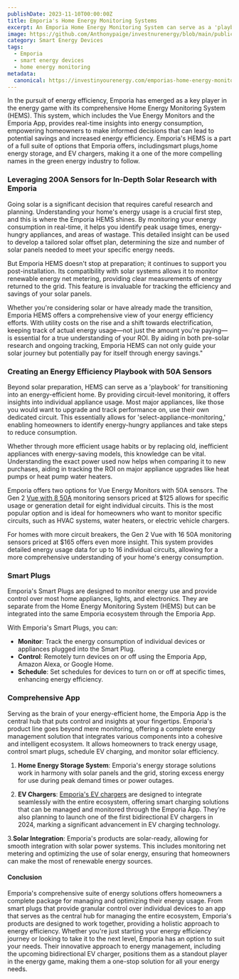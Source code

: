 ```yaml
---
publishDate: 2023-11-10T00:00:00Z
title: Emporia's Home Energy Monitoring Systems
excerpt: An Emporia Home Energy Monitoring System can serve as a 'playbook' for transitioning into a smart energy-efficient home.
image: https://github.com/Anthonypaige/investnurenergy/blob/main/public/images/cover-art/SED-3-cover-art.png?raw=true
category: Smart Energy Devices
tags:
  - Emporia
  - smart energy devices
  - home energy monitoring
metadata:
  canonical: https://investinyourenergy.com/emporias-home-energy-monitoring-systems
---
```


In the pursuit of energy efficiency, Emporia has emerged as a key player in the energy game with its comprehensive Home Energy Monitoring System (HEMS). This system, which includes the Vue Energy Monitors and the Emporia App, provides real-time insights into energy consumption, empowering homeowners to make informed decisions that can lead to potential savings and increased energy efficiency. Emporia's HEMS is a part of a full suite of options that Emporia offers, includingsmart plugs,home energy storage, and EV chargers, making it a one of the more compelling names in the green energy industry to follow.

### **Leveraging 200A Sensors for In-Depth Solar Research with Emporia**

Going solar is a significant decision that requires careful research and planning. Understanding your home's energy usage is a crucial first step, and this is where the Emporia HEMS shines. By monitoring your energy consumption in real-time, it helps you identify peak usage times, energy-hungry appliances, and areas of wastage. This detailed insight can be used to develop a tailored solar offset plan, determining the size and number of solar panels needed to meet your specific energy needs.

But Emporia HEMS doesn't stop at preparation; it continues to support you post-installation. Its compatibility with solar systems allows it to monitor renewable energy net metering, providing clear measurements of energy returned to the grid. This feature is invaluable for tracking the efficiency and savings of your solar panels.

Whether you're considering solar or have already made the transition, Emporia HEMS offers a comprehensive view of your energy efficiency efforts. With utility costs on the rise and a shift towards electrification, keeping track of actual energy usage—not just the amount you're paying—is essential for a true understanding of your ROI. By aiding in both pre-solar research and ongoing tracking, Emporia HEMS can not only guide your solar journey but potentially pay for itself through energy savings."

### **Creating an Energy Efficiency Playbook with 50A Sensors**

Beyond solar preparation, HEMS can serve as a 'playbook' for transitioning into an energy-efficient home. By providing circuit-level monitoring, it offers insights into individual appliance usage. Most major appliances, like those you would want to upgrade and track performance on, use their own dedicated circuit. This essentially allows for 'select-appliance-monitoring,' enabling homeowners to identify energy-hungry appliances and take steps to reduce consumption.

Whether through more efficient usage habits or by replacing old, inefficient appliances with energy-saving models, this knowledge can be vital. Understanding the exact power used now helps when comparing it to new purchases, aiding in tracking the ROI on major appliance upgrades like heat pumps or heat pump water heaters.

Emporia offers two options for Vue Energy Monitors with 50A sensors. The Gen 2 [Vue with 8 50A](https://amzn.to/46avxEs) monitoring sensors priced at $125 allows for specific usage or generation detail for eight individual circuits. This is the most popular option and is ideal for homeowners who want to monitor specific circuits, such as HVAC systems, water heaters, or electric vehicle chargers.

For homes with more circuit breakers, the Gen 2 Vue with 16 50A monitoring sensors priced at $165 offers even more insight. This system provides detailed energy usage data for up to 16 individual circuits, allowing for a more comprehensive understanding of your home's energy consumption.

### **Smart Plugs**

Emporia's Smart Plugs are designed to monitor energy use and provide control over most home appliances, lights, and electronics. They are separate from the Home Energy Monitoring System (HEMS) but can be integrated into the same Emporia ecosystem through the Emporia App.

With Emporia's Smart Plugs, you can:

- **Monitor**: Track the energy consumption of individual devices or appliances plugged into the Smart Plug.
- **Control**: Remotely turn devices on or off using the Emporia App, Amazon Alexa, or Google Home.
- **Schedule**: Set schedules for devices to turn on or off at specific times, enhancing energy efficiency.

### **Comprehensive App**

Serving as the brain of your energy-efficient home, the Emporia App is the central hub that puts control and insights at your fingertips. Emporia's product line goes beyond mere monitoring, offering a complete energy management solution that integrates various components into a cohesive and intelligent ecosystem. It allows homeowners to track energy usage, control smart plugs, schedule EV charging, and monitor solar efficiency.

1. **Home Energy Storage System**: Emporia's energy storage solutions work in harmony with solar panels and the grid, storing excess energy for use during peak demand times or power outages.

2. **EV Chargers**: [Emporia's EV chargers](https://amzn.to/49uszNX) are designed to integrate seamlessly with the entire ecosystem, offering smart charging solutions that can be managed and monitored through the Emporia App. They're also planning to launch one of the first bidirectional EV chargers in 2024, marking a significant advancement in EV charging technology.

3.**Solar Integration**: Emporia's products are solar-ready, allowing for smooth integration with solar power systems. This includes monitoring net metering and optimizing the use of solar energy, ensuring that homeowners can make the most of renewable energy sources.

#### **Conclusion**

Emporia's comprehensive suite of energy solutions offers homeowners a complete package for managing and optimizing their energy usage. From smart plugs that provide granular control over individual devices to an app that serves as the central hub for managing the entire ecosystem, Emporia's products are designed to work together, providing a holistic approach to energy efficiency. Whether you're just starting your energy efficiency journey or looking to take it to the next level, Emporia has an option to suit your needs. Their innovative approach to energy management, including the upcoming bidirectional EV charger, positions them as a standout player in the energy game, making them a one-stop solution for all your energy needs.
